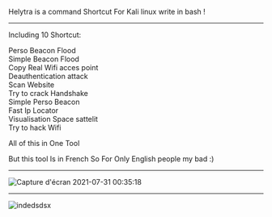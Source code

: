  Helytra is a command Shortcut For Kali linux write in bash !
_________________________________________________________________

Including 10 Shortcut:

Perso Beacon Flood                    
Simple Beacon Flood                    
Copy Real Wifi acces point                    
Deauthentication attack                    
Scan Website                    
Try to crack Handshake                    
Simple Perso Beacon                    
Fast Ip Locator                    
Visualisation Space sattelit                     
Try to hack Wifi                    

All of this in One Tool

But this tool Is in French So For Only English people my bad :)
_________________________________________________________________

![Capture d'écran 2021-07-31 00:35:18](https://user-images.githubusercontent.com/64088838/127719381-f0f196f4-fae8-40d4-997e-88f7ca9f52e2.png)
_________________________________________________________________

![indedsdsx](https://user-images.githubusercontent.com/64088838/127719507-a19bee19-9af5-4d00-8522-dda7939b194d.png)

